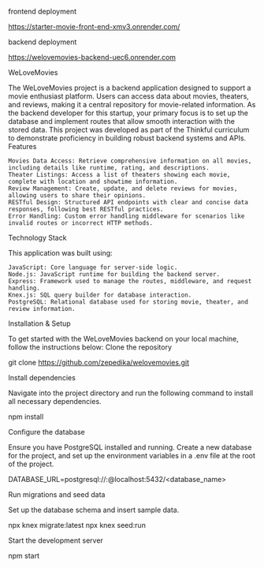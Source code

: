 frontend deployment

https://starter-movie-front-end-xmv3.onrender.com/

backend deployment

https://welovemovies-backend-uec6.onrender.com



WeLoveMovies

The WeLoveMovies project is a backend application designed to support a movie enthusiast platform. Users can access data about movies, theaters, and reviews, making it a central repository for movie-related information. As the backend developer for this startup, your primary focus is to set up the database and implement routes that allow smooth interaction with the stored data. This project was developed as part of the Thinkful curriculum to demonstrate proficiency in building robust backend systems and APIs.
Features

    Movies Data Access: Retrieve comprehensive information on all movies, including details like runtime, rating, and descriptions.
    Theater Listings: Access a list of theaters showing each movie, complete with location and showtime information.
    Review Management: Create, update, and delete reviews for movies, allowing users to share their opinions.
    RESTful Design: Structured API endpoints with clear and concise data responses, following best RESTful practices.
    Error Handling: Custom error handling middleware for scenarios like invalid routes or incorrect HTTP methods.

Technology Stack

This application was built using:

    JavaScript: Core language for server-side logic.
    Node.js: JavaScript runtime for building the backend server.
    Express: Framework used to manage the routes, middleware, and request handling.
    Knex.js: SQL query builder for database interaction.
    PostgreSQL: Relational database used for storing movie, theater, and review information.

Installation & Setup

To get started with the WeLoveMovies backend on your local machine, follow the instructions below:
Clone the repository

git clone https://github.com/zepedika/welovemovies.git

Install dependencies

Navigate into the project directory and run the following command to install all necessary dependencies.

npm install

Configure the database

Ensure you have PostgreSQL installed and running. Create a new database for the project, and set up the environment variables in a .env file at the root of the project.

DATABASE_URL=postgresql://<user>:<password>@localhost:5432/<database_name>

Run migrations and seed data

Set up the database schema and insert sample data.

npx knex migrate:latest
npx knex seed:run

Start the development server

npm start

